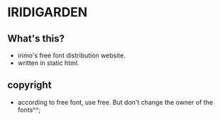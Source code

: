 # IRIDIGARDEN

## What's this?
- irimo's free font distribution website.
- written in static html.

## copyright
- according to free font, use free. But don't change the owner of the fonts^^;
